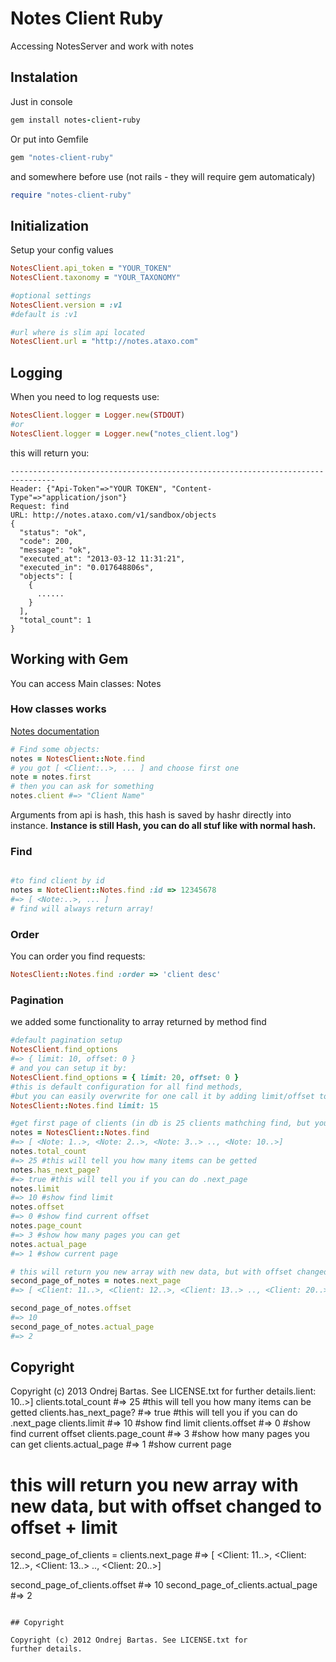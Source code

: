 # Notes Client Ruby

Accessing NotesServer and work with notes

## Instalation

Just in console

``` ruby
gem install notes-client-ruby
```

Or put into Gemfile

``` ruby
gem "notes-client-ruby"
```

and somewhere before use (not rails - they will require gem automaticaly)
``` ruby
require "notes-client-ruby"
```

## Initialization

Setup your config values

``` ruby
NotesClient.api_token = "YOUR_TOKEN"
NotesClient.taxonomy = "YOUR_TAXONOMY"

#optional settings
NotesClient.version = :v1
#default is :v1

#url where is slim api located
NotesClient.url = "http://notes.ataxo.com"
```

## Logging

When you need to log requests use:
``` ruby
NotesClient.logger = Logger.new(STDOUT)
#or
NotesClient.logger = Logger.new("notes_client.log")
```
this will return you:
```
--------------------------------------------------------------------------------
Header: {"Api-Token"=>"YOUR TOKEN", "Content-Type"=>"application/json"}
Request: find
URL: http://notes.ataxo.com/v1/sandbox/objects
{
  "status": "ok",
  "code": 200,
  "message": "ok",
  "executed_at": "2013-03-12 11:31:21",
  "executed_in": "0.017648806s",
  "objects": [
    {
      ......
    }
  ],
  "total_count": 1
}
```

## Working with Gem

You can access Main classes: Notes

### How classes works

[Notes documentation](http://notes.ataxo.com/doc/v1)

``` ruby
# Find some objects:
notes = NotesClient::Note.find
# you got [ <Client:..>, ... ] and choose first one
note = notes.first
# then you can ask for something
notes.client #=> "Client Name"
```

Arguments from api is hash, this hash is saved by hashr directly into instance.
**Instance is still Hash, you can do all stuf like with normal hash.**

### Find
``` ruby

#to find client by id
notes = NoteClient::Notes.find :id => 12345678
#=> [ <Note:..>, ... ]
# find will always return array!
```

### Order

You can order you find requests:

```ruby
NotesClient::Notes.find :order => 'client desc'
```

### Pagination

we added some functionality to array returned by method find

``` ruby
#default pagination setup
NotesClient.find_options
#=> { limit: 10, offset: 0 }
# and you can setup it by:
NotesClient.find_options = { limit: 20, offset: 0 }
#this is default configuration for all find methods,
#but you can easily overwrite for one call it by adding limit/offset to find method:
NotesClient::Notes.find limit: 15

#get first page of clients (in db is 25 clients mathching find, but you will get only 10 default find limit)
notes = NotesClient::Notes.find
#=> [ <Note: 1..>, <Note: 2..>, <Note: 3..> .., <Note: 10..>]
notes.total_count
#=> 25 #this will tell you how many items can be getted
notes.has_next_page?
#=> true #this will tell you if you can do .next_page
notes.limit
#=> 10 #show find limit
notes.offset
#=> 0 #show find current offset
notes.page_count
#=> 3 #show how many pages you can get
notes.actual_page
#=> 1 #show current page

# this will return you new array with new data, but with offset changed to offset + limit
second_page_of_notes = notes.next_page
#=> [ <Client: 11..>, <Client: 12..>, <Client: 13..> .., <Client: 20..>]

second_page_of_notes.offset
#=> 10
second_page_of_notes.actual_page
#=> 2
```

## Copyright

Copyright (c) 2013 Ondrej Bartas. See LICENSE.txt for
further details.lient: 10..>]
clients.total_count
#=> 25 #this will tell you how many items can be getted
clients.has_next_page?
#=> true #this will tell you if you can do .next_page
clients.limit
#=> 10 #show find limit
clients.offset
#=> 0 #show find current offset
clients.page_count
#=> 3 #show how many pages you can get
clients.actual_page
#=> 1 #show current page

# this will return you new array with new data, but with offset changed to offset + limit
second_page_of_clients = clients.next_page
#=> [ <Client: 11..>, <Client: 12..>, <Client: 13..> .., <Client: 20..>]

second_page_of_clients.offset
#=> 10
second_page_of_clients.actual_page
#=> 2
```

## Copyright

Copyright (c) 2012 Ondrej Bartas. See LICENSE.txt for
further details.